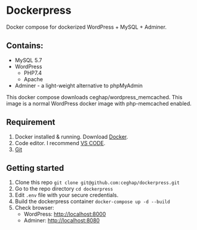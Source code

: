 # Dockerpress
Docker compose for dockerized WordPress + MySQL + Adminer. 

## Contains:
* MySQL 5.7
* WordPress 
  * PHP7.4
  * Apache
* Adminer - a light-weight alternative to phpMyAdmin 

This docker compose downloads ceghap/wordpress_memcached. This image is a normal WordPress docker image with php-memcached enabled. 

## Requirement
1. Docker installed & running. Download [Docker](https://www.docker.com/get-started).
1. Code editor. I recommend [VS CODE](https://code.visualstudio.com/).
1. [Git](https://git-scm.com/)

## Getting started
1. Clone this repo `git clone git@github.com:ceghap/dockerpress.git`
1. Go to the repo directory `cd dockerpress`
1. Edit `.env` file with your secure credentials.
1. Build the dockerpress container `docker-compose up -d --build`
1. Check browser:
    * WordPress: [http://localhost:8000](http://localhost:8000)
    * Adminer: [http://localhost:8080](http://localhost:8080) 

